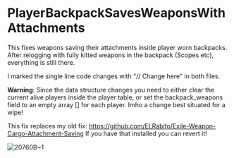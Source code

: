 # PlayerBackpackSavesWeaponsWithAttachments

This fixes weapons saving their attachments inside player worn backpacks.
After relogging with fully kitted weapons in the backpack (Scopes etc), everything is still there. 

I marked the single line code changes with "// Change here" in both files.

**Warning**: Since the data structure changes you need to either clear the current alive players inside the player table, or set the backpack_weapons field to an empty array [] for each player.
Imho a change best situated for a wipe!

This fix replaces my old fix: https://github.com/ELRabito/Exile-Weapon-Cargo-Attachment-Saving
If you have that installed you can revert it!

![20760B~1](https://github.com/user-attachments/assets/74547654-17a9-451b-b854-0e0945101aa2)
